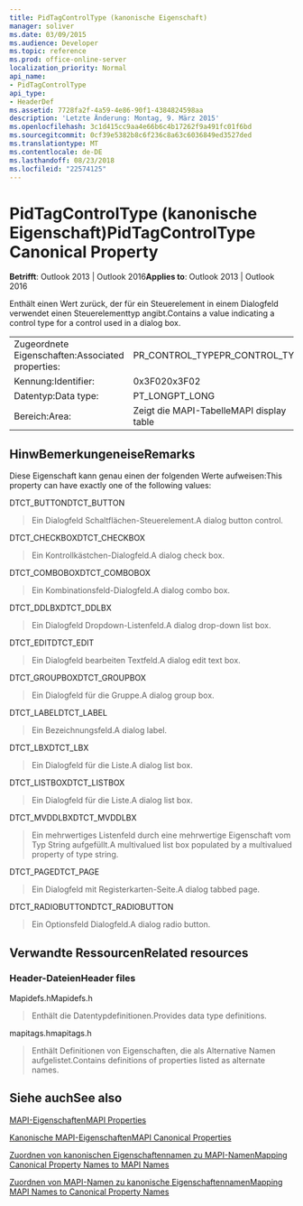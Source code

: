 ```yaml
---
title: PidTagControlType (kanonische Eigenschaft)
manager: soliver
ms.date: 03/09/2015
ms.audience: Developer
ms.topic: reference
ms.prod: office-online-server
localization_priority: Normal
api_name:
- PidTagControlType
api_type:
- HeaderDef
ms.assetid: 7728fa2f-4a59-4e86-90f1-4384824598aa
description: 'Letzte Änderung: Montag, 9. März 2015'
ms.openlocfilehash: 3c1d415cc9aa4e66b6c4b17262f9a491fc01f6bd
ms.sourcegitcommit: 0cf39e5382b8c6f236c8a63c6036849ed3527ded
ms.translationtype: MT
ms.contentlocale: de-DE
ms.lasthandoff: 08/23/2018
ms.locfileid: "22574125"
---
```

# <a name="pidtagcontroltype-canonical-property"></a><span data-ttu-id="137d7-103">PidTagControlType (kanonische Eigenschaft)</span><span class="sxs-lookup"><span data-stu-id="137d7-103">PidTagControlType Canonical Property</span></span>

  
  
<span data-ttu-id="137d7-104">**Betrifft**: Outlook 2013 | Outlook 2016</span><span class="sxs-lookup"><span data-stu-id="137d7-104">**Applies to**: Outlook 2013 | Outlook 2016</span></span> 
  
<span data-ttu-id="137d7-105">Enthält einen Wert zurück, der für ein Steuerelement in einem Dialogfeld verwendet einen Steuerelementtyp angibt.</span><span class="sxs-lookup"><span data-stu-id="137d7-105">Contains a value indicating a control type for a control used in a dialog box.</span></span> 
  
|||
|:-----|:-----|
|<span data-ttu-id="137d7-106">Zugeordnete Eigenschaften:</span><span class="sxs-lookup"><span data-stu-id="137d7-106">Associated properties:</span></span>  <br/> |<span data-ttu-id="137d7-107">PR_CONTROL_TYPE</span><span class="sxs-lookup"><span data-stu-id="137d7-107">PR_CONTROL_TYPE</span></span>  <br/> |
|<span data-ttu-id="137d7-108">Kennung:</span><span class="sxs-lookup"><span data-stu-id="137d7-108">Identifier:</span></span>  <br/> |<span data-ttu-id="137d7-109">0x3F02</span><span class="sxs-lookup"><span data-stu-id="137d7-109">0x3F02</span></span>  <br/> |
|<span data-ttu-id="137d7-110">Datentyp:</span><span class="sxs-lookup"><span data-stu-id="137d7-110">Data type:</span></span>  <br/> |<span data-ttu-id="137d7-111">PT_LONG</span><span class="sxs-lookup"><span data-stu-id="137d7-111">PT_LONG</span></span>  <br/> |
|<span data-ttu-id="137d7-112">Bereich:</span><span class="sxs-lookup"><span data-stu-id="137d7-112">Area:</span></span>  <br/> |<span data-ttu-id="137d7-113">Zeigt die MAPI-Tabelle</span><span class="sxs-lookup"><span data-stu-id="137d7-113">MAPI display table</span></span>  <br/> |
   
## <a name="remarks"></a><span data-ttu-id="137d7-114">HinwBemerkungeneise</span><span class="sxs-lookup"><span data-stu-id="137d7-114">Remarks</span></span>

<span data-ttu-id="137d7-115">Diese Eigenschaft kann genau einen der folgenden Werte aufweisen:</span><span class="sxs-lookup"><span data-stu-id="137d7-115">This property can have exactly one of the following values:</span></span>
  
<span data-ttu-id="137d7-116">DTCT_BUTTON</span><span class="sxs-lookup"><span data-stu-id="137d7-116">DTCT_BUTTON</span></span> 
  
> <span data-ttu-id="137d7-117">Ein Dialogfeld Schaltflächen-Steuerelement.</span><span class="sxs-lookup"><span data-stu-id="137d7-117">A dialog button control.</span></span>
    
<span data-ttu-id="137d7-118">DTCT_CHECKBOX</span><span class="sxs-lookup"><span data-stu-id="137d7-118">DTCT_CHECKBOX</span></span> 
  
> <span data-ttu-id="137d7-119">Ein Kontrollkästchen-Dialogfeld.</span><span class="sxs-lookup"><span data-stu-id="137d7-119">A dialog check box.</span></span>
    
<span data-ttu-id="137d7-120">DTCT_COMBOBOX</span><span class="sxs-lookup"><span data-stu-id="137d7-120">DTCT_COMBOBOX</span></span> 
  
> <span data-ttu-id="137d7-121">Ein Kombinationsfeld-Dialogfeld.</span><span class="sxs-lookup"><span data-stu-id="137d7-121">A dialog combo box.</span></span>
    
<span data-ttu-id="137d7-122">DTCT_DDLBX</span><span class="sxs-lookup"><span data-stu-id="137d7-122">DTCT_DDLBX</span></span> 
  
> <span data-ttu-id="137d7-123">Ein Dialogfeld Dropdown-Listenfeld.</span><span class="sxs-lookup"><span data-stu-id="137d7-123">A dialog drop-down list box.</span></span>
    
<span data-ttu-id="137d7-124">DTCT_EDIT</span><span class="sxs-lookup"><span data-stu-id="137d7-124">DTCT_EDIT</span></span> 
  
> <span data-ttu-id="137d7-125">Ein Dialogfeld bearbeiten Textfeld.</span><span class="sxs-lookup"><span data-stu-id="137d7-125">A dialog edit text box.</span></span>
    
<span data-ttu-id="137d7-126">DTCT_GROUPBOX</span><span class="sxs-lookup"><span data-stu-id="137d7-126">DTCT_GROUPBOX</span></span> 
  
> <span data-ttu-id="137d7-127">Ein Dialogfeld für die Gruppe.</span><span class="sxs-lookup"><span data-stu-id="137d7-127">A dialog group box.</span></span>
    
<span data-ttu-id="137d7-128">DTCT_LABEL</span><span class="sxs-lookup"><span data-stu-id="137d7-128">DTCT_LABEL</span></span> 
  
> <span data-ttu-id="137d7-129">Ein Bezeichnungsfeld.</span><span class="sxs-lookup"><span data-stu-id="137d7-129">A dialog label.</span></span>
    
<span data-ttu-id="137d7-130">DTCT_LBX</span><span class="sxs-lookup"><span data-stu-id="137d7-130">DTCT_LBX</span></span> 
  
> <span data-ttu-id="137d7-131">Ein Dialogfeld für die Liste.</span><span class="sxs-lookup"><span data-stu-id="137d7-131">A dialog list box.</span></span>
    
<span data-ttu-id="137d7-132">DTCT_LISTBOX</span><span class="sxs-lookup"><span data-stu-id="137d7-132">DTCT_LISTBOX</span></span> 
  
> <span data-ttu-id="137d7-133">Ein Dialogfeld für die Liste.</span><span class="sxs-lookup"><span data-stu-id="137d7-133">A dialog list box.</span></span>
    
<span data-ttu-id="137d7-134">DTCT_MVDDLBX</span><span class="sxs-lookup"><span data-stu-id="137d7-134">DTCT_MVDDLBX</span></span> 
  
> <span data-ttu-id="137d7-135">Ein mehrwertiges Listenfeld durch eine mehrwertige Eigenschaft vom Typ String aufgefüllt.</span><span class="sxs-lookup"><span data-stu-id="137d7-135">A multivalued list box populated by a multivalued property of type string.</span></span>
    
<span data-ttu-id="137d7-136">DTCT_PAGE</span><span class="sxs-lookup"><span data-stu-id="137d7-136">DTCT_PAGE</span></span> 
  
> <span data-ttu-id="137d7-137">Ein Dialogfeld mit Registerkarten-Seite.</span><span class="sxs-lookup"><span data-stu-id="137d7-137">A dialog tabbed page.</span></span>
    
<span data-ttu-id="137d7-138">DTCT_RADIOBUTTON</span><span class="sxs-lookup"><span data-stu-id="137d7-138">DTCT_RADIOBUTTON</span></span> 
  
> <span data-ttu-id="137d7-139">Ein Optionsfeld Dialogfeld.</span><span class="sxs-lookup"><span data-stu-id="137d7-139">A dialog radio button.</span></span>
    
## <a name="related-resources"></a><span data-ttu-id="137d7-140">Verwandte Ressourcen</span><span class="sxs-lookup"><span data-stu-id="137d7-140">Related resources</span></span>

### <a name="header-files"></a><span data-ttu-id="137d7-141">Header-Dateien</span><span class="sxs-lookup"><span data-stu-id="137d7-141">Header files</span></span>

<span data-ttu-id="137d7-142">Mapidefs.h</span><span class="sxs-lookup"><span data-stu-id="137d7-142">Mapidefs.h</span></span>
  
> <span data-ttu-id="137d7-143">Enthält die Datentypdefinitionen.</span><span class="sxs-lookup"><span data-stu-id="137d7-143">Provides data type definitions.</span></span>
    
<span data-ttu-id="137d7-144">mapitags.h</span><span class="sxs-lookup"><span data-stu-id="137d7-144">mapitags.h</span></span>
  
> <span data-ttu-id="137d7-145">Enthält Definitionen von Eigenschaften, die als Alternative Namen aufgelistet.</span><span class="sxs-lookup"><span data-stu-id="137d7-145">Contains definitions of properties listed as alternate names.</span></span>
    
## <a name="see-also"></a><span data-ttu-id="137d7-146">Siehe auch</span><span class="sxs-lookup"><span data-stu-id="137d7-146">See also</span></span>



[<span data-ttu-id="137d7-147">MAPI-Eigenschaften</span><span class="sxs-lookup"><span data-stu-id="137d7-147">MAPI Properties</span></span>](mapi-properties.md)
  
[<span data-ttu-id="137d7-148">Kanonische MAPI-Eigenschaften</span><span class="sxs-lookup"><span data-stu-id="137d7-148">MAPI Canonical Properties</span></span>](mapi-canonical-properties.md)
  
[<span data-ttu-id="137d7-149">Zuordnen von kanonischen Eigenschaftennamen zu MAPI-Namen</span><span class="sxs-lookup"><span data-stu-id="137d7-149">Mapping Canonical Property Names to MAPI Names</span></span>](mapping-canonical-property-names-to-mapi-names.md)
  
[<span data-ttu-id="137d7-150">Zuordnen von MAPI-Namen zu kanonische Eigenschaftennamen</span><span class="sxs-lookup"><span data-stu-id="137d7-150">Mapping MAPI Names to Canonical Property Names</span></span>](mapping-mapi-names-to-canonical-property-names.md)

